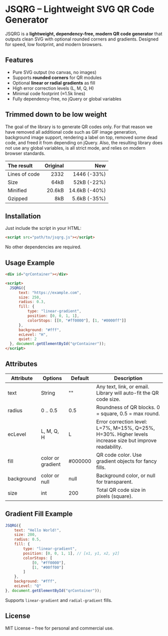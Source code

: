 # JSQRG – Lightweight SVG QR Code Generator

JSQRG is a **lightweight, dependency-free, modern QR code generator** that outputs clean SVG with optional rounded corners and gradients. Designed for speed, low footprint, and modern browsers.  


## Features

- Pure SVG output (no canvas, no images)
- Supports **rounded corners** for QR modules
- Optional **linear or radial gradients** as fill
- High error correction levels (L, M, Q, H)
- Minimal code footprint (≈1.5k lines)
- Fully dependency-free, no jQuery or global variables

## Trimmed down to be low weight

The goal of the library is to generate QR codes only. For that reason we have removed all additional code such as GIF image generation, background image support, rendering a label on top, removed some dead code, and freed it from depending on jQuery. Also, the resulting library does not use any global variables, is all strict mode, and relies on modern browser standards.

The result | Original | New
:--- | ---: | ---:
Lines of code | 2332 | 1446 (-33%)
Size | 64kB | 52kB (-22%)
Minified | 20.6kB | 14.6kB (-40%)
Gzipped | 8kB | 5.6kB (-35%)


## Installation

Just include the script in your HTML:

```html
<script src="path/to/jsqrg.js"></script>
````

No other dependencies are required.


## Usage Example

```html
<div id="qrContainer"></div>

<script>
  JSQRG({
      text: "https://example.com",
      size: 250,
      radius: 0.3,
      fill: { 
          type: "linear-gradient", 
          position: [0, 0, 1, 1], 
          colorStops: [[0, "#ff0000"], [1, "#0000ff"]]
      },
      background: "#fff",
      ecLevel: "H",
      quiet: 2
  }, document.getElementById("qrContainer"));
</script>
```


## Attributes

| Attribute  | Options           | Default | Description                                                                                             |
| ---------- | ----------------- | ------- | ------------------------------------------------------------------------------------------------------- |
| text       | String            | ""      | Any text, link, or email. Library will auto-fit the QR code size.                                       |
| radius     | 0 .. 0.5          | 0.5     | Roundness of QR blocks. 0 = square, 0.5 = max round.                                                    |
| ecLevel    | L, M, Q, H        | L       | Error correction level: L=7%, M=15%, Q=25%, H=30%. Higher levels increase size but improve readability. |
| fill       | color or gradient | #000000 | QR code color. Use gradient objects for fancy fills.                                                    |
| background | color or null     | null    | Background color, or null for transparent.                                                              |
| size       | int               | 200     | Total QR code size in pixels (square).                                                                  |

## Gradient Fill Example

```javascript
JSQRG({
    text: "Hello World!",
    size: 200,
    radius: 0.5,
    fill: {
        type: "linear-gradient",
        position: [0, 0, 1, 1], // [x1, y1, x2, y2]
        colorStops: [
            [0, "#ff0000"],
            [1, "#00ff00"]
        ]
    },
    background: "#fff",
    ecLevel: "Q"
}, document.getElementById("qrContainer"));
```

Supports `linear-gradient` and `radial-gradient` fills.


## License

MIT License – free for personal and commercial use.
